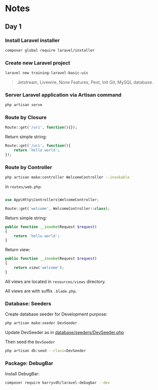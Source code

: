 # Notes

## Day 1

### Install Laravel installer

```bash
composer global require laravel/installer
```

### Create new Laravel project

```bash
laravel new training-laravel-basic-uis
```

> Jetstream, Livewire, None Features, Pest, Init Git, MySQL database.

### Server Laravel application via Artisan command

```bash
php artisan serve
```

### Route by Closure

```php
Route::get('/uri', function(){});
```

Return simple string:

```php
Route::get('/uri', function(){
    return 'hello world';
});
```

### Route by Controller

```bash
php artisan make:controller WelcomeController --invokable
```

in `routes/web.php`:

```php

use App\Http\Controllers\WelcomeController;

Route::get('welcome', WelcomeController::class);
```

Return simple string:

```php
public function __invoke(Request $request)
{
    return 'hello world';
}
```

Return view:

```php
public function __invoke(Request $request)
{
    return view('welcome');
}
```

All views are located in `resources/views` directory.

All views are with suffix `.blade.php`.

### Database: Seeders

Create database seeder for Development purpose:

```bash
php artisan make:seeder DevSeeder
```

Update DevSeeder as in [database/seeders/DevSeeder.php](database/seeders/DevSeeder.php)

Then seed the `DevSeeder`

```bash
php artisan db:seed --class=DevSeeder
```

### Package: DebugBar

Install DebugBar:

```bash
composer require barryvdh/laravel-debugbar --dev
```
